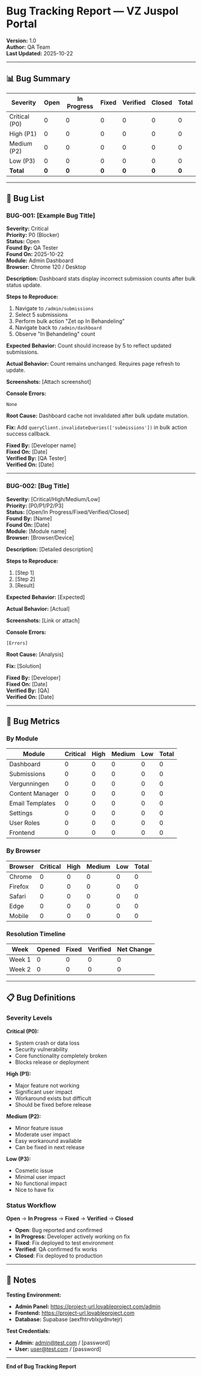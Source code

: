 # Bug Tracking Report — VZ Juspol Portal
**Version:** 1.0  
**Author:** QA Team  
**Last Updated:** 2025-10-22

---

## 📊 Bug Summary

| Severity | Open | In Progress | Fixed | Verified | Closed | Total |
|----------|------|-------------|-------|----------|--------|-------|
| Critical (P0) | 0 | 0 | 0 | 0 | 0 | 0 |
| High (P1) | 0 | 0 | 0 | 0 | 0 | 0 |
| Medium (P2) | 0 | 0 | 0 | 0 | 0 | 0 |
| Low (P3) | 0 | 0 | 0 | 0 | 0 | 0 |
| **Total** | **0** | **0** | **0** | **0** | **0** | **0** |

---

## 🐛 Bug List

### BUG-001: [Example Bug Title]
**Severity:** Critical  
**Priority:** P0 (Blocker)  
**Status:** Open  
**Found By:** QA Tester  
**Found On:** 2025-10-22  
**Module:** Admin Dashboard  
**Browser:** Chrome 120 / Desktop  

**Description:**
Dashboard stats display incorrect submission counts after bulk status update.

**Steps to Reproduce:**
1. Navigate to `/admin/submissions`
2. Select 5 submissions
3. Perform bulk action "Zet op In Behandeling"
4. Navigate back to `/admin/dashboard`
5. Observe "In Behandeling" count

**Expected Behavior:**
Count should increase by 5 to reflect updated submissions.

**Actual Behavior:**
Count remains unchanged. Requires page refresh to update.

**Screenshots:**
[Attach screenshot]

**Console Errors:**
```
None
```

**Root Cause:**
Dashboard cache not invalidated after bulk update mutation.

**Fix:**
Add `queryClient.invalidateQueries(['submissions'])` in bulk action success callback.

**Fixed By:** [Developer name]  
**Fixed On:** [Date]  
**Verified By:** [QA Tester]  
**Verified On:** [Date]

---

### BUG-002: [Bug Title]
**Severity:** [Critical/High/Medium/Low]  
**Priority:** [P0/P1/P2/P3]  
**Status:** [Open/In Progress/Fixed/Verified/Closed]  
**Found By:** [Name]  
**Found On:** [Date]  
**Module:** [Module name]  
**Browser:** [Browser/Device]  

**Description:**
[Detailed description]

**Steps to Reproduce:**
1. [Step 1]
2. [Step 2]
3. [Result]

**Expected Behavior:**
[Expected]

**Actual Behavior:**
[Actual]

**Screenshots:**
[Link or attach]

**Console Errors:**
```
[Errors]
```

**Root Cause:**
[Analysis]

**Fix:**
[Solution]

**Fixed By:** [Developer]  
**Fixed On:** [Date]  
**Verified By:** [QA]  
**Verified On:** [Date]

---

## 🎯 Bug Metrics

### By Module

| Module | Critical | High | Medium | Low | Total |
|--------|----------|------|--------|-----|-------|
| Dashboard | 0 | 0 | 0 | 0 | 0 |
| Submissions | 0 | 0 | 0 | 0 | 0 |
| Vergunningen | 0 | 0 | 0 | 0 | 0 |
| Content Manager | 0 | 0 | 0 | 0 | 0 |
| Email Templates | 0 | 0 | 0 | 0 | 0 |
| Settings | 0 | 0 | 0 | 0 | 0 |
| User Roles | 0 | 0 | 0 | 0 | 0 |
| Frontend | 0 | 0 | 0 | 0 | 0 |

### By Browser

| Browser | Critical | High | Medium | Low | Total |
|---------|----------|------|--------|-----|-------|
| Chrome | 0 | 0 | 0 | 0 | 0 |
| Firefox | 0 | 0 | 0 | 0 | 0 |
| Safari | 0 | 0 | 0 | 0 | 0 |
| Edge | 0 | 0 | 0 | 0 | 0 |
| Mobile | 0 | 0 | 0 | 0 | 0 |

### Resolution Timeline

| Week | Opened | Fixed | Verified | Net Change |
|------|--------|-------|----------|------------|
| Week 1 | 0 | 0 | 0 | 0 |
| Week 2 | 0 | 0 | 0 | 0 |

---

## 📋 Bug Definitions

### Severity Levels

**Critical (P0):**
- System crash or data loss
- Security vulnerability
- Core functionality completely broken
- Blocks release or deployment

**High (P1):**
- Major feature not working
- Significant user impact
- Workaround exists but difficult
- Should be fixed before release

**Medium (P2):**
- Minor feature issue
- Moderate user impact
- Easy workaround available
- Can be fixed in next release

**Low (P3):**
- Cosmetic issue
- Minimal user impact
- No functional impact
- Nice to have fix

### Status Workflow

**Open** → **In Progress** → **Fixed** → **Verified** → **Closed**

- **Open**: Bug reported and confirmed
- **In Progress**: Developer actively working on fix
- **Fixed**: Fix deployed to test environment
- **Verified**: QA confirmed fix works
- **Closed**: Fix deployed to production

---

## 📝 Notes

**Testing Environment:**
- **Admin Panel:** https://project-url.lovableproject.com/admin
- **Frontend:** https://project-url.lovableproject.com
- **Database:** Supabase (aexfhtrvblxjydnvtejr)

**Test Credentials:**
- **Admin:** admin@test.com / [password]
- **User:** user@test.com / [password]

---

**End of Bug Tracking Report**
